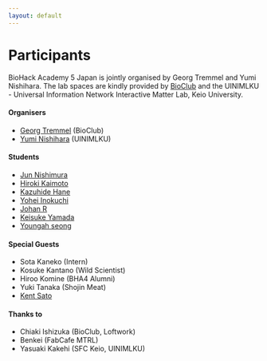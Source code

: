 ```yaml
---
layout: default
---
```


# Participants

BioHack Academy 5 Japan is jointly organised by Georg Tremmel and Yumi Nishihara. 
The lab spaces are kindly provided by [BioClub](http://www.bioclub.org) and the UINIMLKU - Universal Information 
Network Interactive Matter Lab, Keio University.

#### Organisers
- [Georg Tremmel](georg/) (BioClub)
- [Yumi Nishihara](yumi/) (UINIMLKU)

#### Students
- [Jun Nishimura](jun/)
- [Hiroki Kaimoto](hiroki/)
- [Kazuhide Hane](kazuhide/)
- [Yohei Inokuchi](yohei/)
- [Johan R](johan/)
- [Keisuke Yamada](keisuke/)
- [Youngah seong](youngah/)

#### Special Guests
- Sota Kaneko (Intern)
- Kosuke Kantano (Wild Scientist)
- Hiroo Komine (BHA4 Alumni)
- Yuki Tanaka (Shojin Meat)
- [Kent Sato](kent_sato/)

#### Thanks to
- Chiaki Ishizuka (BioClub, Loftwork)
- Benkei (FabCafe MTRL)
- Yasuaki Kakehi (SFC Keio, UINIMLKU)

